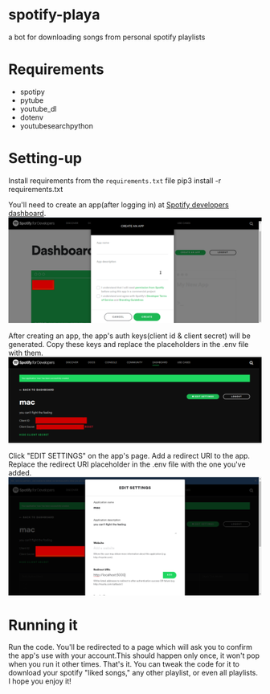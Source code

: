 # spotify-playa
a bot for downloading songs from personal spotify playlists

# Requirements
  * spotipy
  * pytube
  * youtube_dl
  * dotenv
  * youtubesearchpython

# Setting-up
Install requirements from the `requirements.txt` file
    pip3 install -r requirements.txt


You'll need to create an app(after logging in) at [Spotify developers dashboard](https://developers.spotify.com/dashboard/).
![create app screenshot](https://raw.githubusercontent.com/eddogola/spotify-playa/main/create-an-app-screenshot.png)

After creating an app, the app's auth keys(client id & client secret) will be generated. Copy these keys and replace the placeholders in the .env file with them.
![client auth keys screenshot](https://raw.githubusercontent.com/eddogola/spotify-playa/main/client-auth-keys-screenshot.png)

Click "EDIT SETTINGS" on the app's page. Add a redirect URI to the app. Replace the redirect URI placeholder in the .env file with the one you've added.
![app add redirect uri screenshot](https://raw.githubusercontent.com/eddogola/spotify-playa/main/redirect-uri-screenshot.png)

# Running it
Run the code. You'll be redirected to a page which will ask you to confirm the app's use with your account.This should happen only once, it won't pop when you run it other times.
That's it. You can tweak the code for it to download your spotify "liked songs," any other playlist, or even all playlists. I hope you enjoy it!
